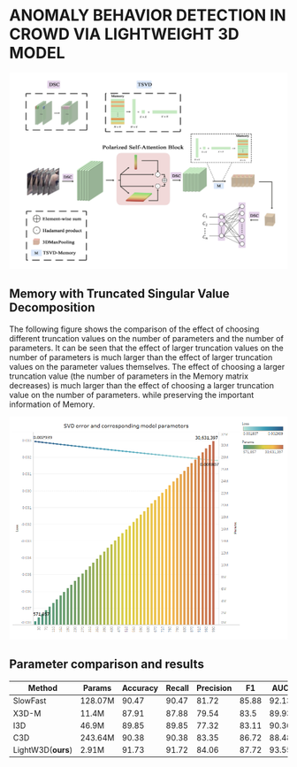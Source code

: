 # ANOMALY BEHAVIOR DETECTION IN CROWD VIA LIGHTWEIGHT 3D MODEL
![Image text](assets/LightW3D.png)
## Memory with Truncated Singular Value Decomposition

The following figure shows the comparison of the effect of choosing different truncation values on the number of parameters and the number of parameters. It can be seen that the effect of larger truncation values on the number of parameters is much larger than the effect of larger truncation values on the parameter values themselves. The effect of choosing a larger truncation value (the number of parameters in the Memory matrix decreases) is much larger than the effect of choosing a larger truncation value on the number of parameters. while preserving the important information of Memory.

![Image text](assets/effect.png)

## Parameter comparison and results

| Method             | Params  | Accuracy | Recall | Precision | F1    | AUC   |
| ------------------ | ------- | -------- | ------ | --------- | ----- | ----- |
| SlowFast           | 128.07M | 90.47    | 90.47  | 81.72     | 85.88 | 92.13 |
| X3D-M              | 11.4M   | 87.91    | 87.88  | 79.54     | 83.5  | 89.93 |
| I3D                | 46.9M   | 89.85    | 89.85  | 77.32     | 83.11 | 90.36 |
| C3D                | 243.64M | 90.38    | 90.38  | 83.35     | 86.72 | 88.48 |
| LightW3D(**ours**) | 2.91M   | 91.73    | 91.72  | 84.06     | 87.72 | 93.55 |
